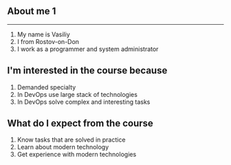 ## About me 1

---

1. My name is Vasiliy
2. I from Rostov-on-Don
3. I work as a programmer and system administrator

## I'm interested in the course because

1. Demanded specialty
2. In DevOps use large stack of technologies
3. In DevOps solve complex and interesting tasks

## What do I expect from the course

1. Know tasks that are solved in practice
2. Learn about modern technology
3. Get experience with modern technologies